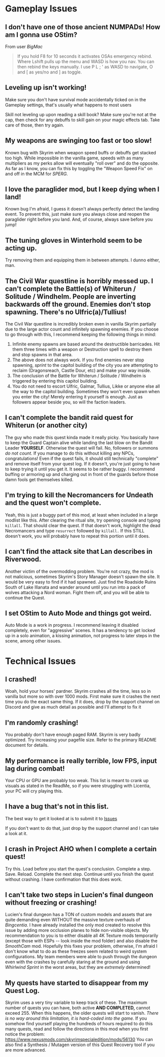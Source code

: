 

# Gameplay Issues
## I don't have one of those ancient NUMPADs! How am I gonna use OStim?

From user _BigMac_

> If you hold F8 for 10 seconds it activates OSAs emergency rebind. Where Lshift pulls up the menu and WASD is how you nav. You can then rebind the keys manually. I use P L ; ' as WASD to navigate, O and [ as yes/no and ] as toggle.

## Leveling up isn't working!

Make sure you don't have survival mode accidentally ticked on in the Gameplay settings, that's usually what happens to most users

Skill not leveling up upon reading a skill book? Make sure you're not at the cap, then check for any debuffs to skill gain on your magic effects tab. Take care of those, then try again.

## My weapons are swinging too fast or too slow!

Known bug with Skyrim when weapon speed buffs or debuffs get stacked too high. While impossible in the vanilla game, speeds with as many multipliers as my perks allow will eventually "roll over" and do the opposite. As far as I know, you can fix this by toggling the "Weapon Speed Fix" on and off in the MCM for _SPERG._

## I love the paraglider mod, but I keep dying when I land!

Known bug I'm afraid, I guess it doesn't always perfectly detect the landing event. To prevent this, just make sure you always close and reopen the paraglider right before you land. And, of course, always save before you jump!

## The tuning gloves in Winterhold seem to be acting up.

Try removing them and equipping them in between attempts. I dunno either, man.

## The Civil War questline is horribly messed up. I can't complete the Battle(s) of Whiterun / Solitude / Windhelm. People are inverting backwards off the ground. Enemies don't stop spawning. There's no Ulfric(a)/Tullius!

The Civil War questline is incredibly broken even in vanilla Skyrim partially due to the large actor count and infinitely spawning enemies. If you choose to go through with this, I recommend keeping the following things in mind:

1. Infinite enemy spawns are based around the destructible barricades. Hit them three times with a weapon or Destruction spell to destroy them and stop spawns in that area.
2. The above does not always work. If you find enemies never stop spawning, _sprint_ to the capitol building of the city you are attempting to reclaim (Dragonsreach, Castle Dour, etc) and make your way inside.
3. The conclusion of the Battle for Whiterun / Solitude / Windhelm is triggered by entering this capitol building.
4. You do not need to escort Ulfric, Galmar, Tullius, Likke or anyone else all the way to the capitol building. Sometimes they won't even spawn when you enter the city! Merely entering it yourself is enough. Just as followers appear beside you, so will the faction leaders.

## I can't complete the bandit raid quest for Whiterun (or another city)

The guy who made this quest kinda made it really picky. You basically have to keep the Guard Captain alive while landing the last blow on the Bandit Leader **YOURSELF**.  Otherwise the quest will fail. No, followers or summons _do not count._ If you manage to do this without killing any NPCs, congratulations! Even if the quest fails, it should still technically "complete" and remove itself from your quest log. If it doesn't, you're just going to have to keep trying it until you get it. It seems to be rather buggy. I recommend buffing or armoring up and charging out in front of the guards before those damn fools get themselves killed.

## I'm trying to kill the Necromancers for Undeath and the quest won't complete.

Yeah, this is just a buggy part of this mod, at least when included in a large modlist like this. After clearing the ritual site, try opening console and typing `killall`. That should clear the quest. If that doesn't work, highlight the dead Necromancers and type `resurrect` followed by `killall.` If this STILL doesn't work, you will probably have to repeat this portion until it does.

## I can't find the attack site that Lan describes in Riverwood.

Another victim of the overmodding problem. You're not crazy, the mod is not malicious, sometimes Skyrim's Story Manager doesn't spawn the site. It would be very easy to find if it had spawned. Just find the Roadside Ruins South of Lake Illanata and wander around until you run into a pack of wolves attacking a Nord woman. Fight them off, and you will be able to continue the Quest.

## I set OStim to Auto Mode and things got weird.

Auto Mode is a work in progress. I recommend leaving it disabled completely, even for "aggressive" scenes. It has a tendency to get locked up in a solo animation, a kissing animation, not progress to later steps in the scene, among other issues.

# Technical Issues

## I crashed!

Woah, hold your horses' pardner. Skyrim crashes all the time, less so in vanilla but more so with over 1000 mods. First make sure it crashes the next time you do the exact same thing. If it does, drop by the support channel on Discord and give as much detail as possible and I'll attempt to fix it

## I'm randomly crashing!

You probably don't have enough paged RAM. Skyrim is very badly optimized. Try increasing your pagefile size. Refer to the primary README document for details. 


## My performance is really terrible, low FPS, input lag during combat!

Your CPU or GPU are probably too weak. This list is meant to crank up visuals as stated in the ReadMe, so if you were struggling with Licentia, your PC will cry playing this.

## I have a bug that's not in this list.

The best way to get it looked at is to submit it to [Issues](https://github.com/beangusu/Bingcentia/issues)

If you don't want to do that, just drop by the support channel and I can take a look at it.


## I crash in Project AHO when I complete a certain quest!

Try this. Load before you start the quest's conclusion. Complete a step. Save. Reload. Complete the next step. Continue until you finish the quest without crashing. I have confirmation that this does work.

## I can't take two steps in Lucien's final dungeon without freezing or crashing!

Lucien's final dungeon has a TON of custom models and assets that are quite demanding even WITHOUT the massive texture overhauls of _Bingcentia_. I have already installed the only mod created to resolve this issue by adding more occlusion planes to hide non-visible objects. My recommendation to you is to either disable all 4K Texture mods temporarily (except those with ESPs -- look inside the mod folder) and also disable the _SmoothCam_ mod. Hopefully this fixes your problem, otherwise, I'm afraid I don't know what to do as these freezes seem related to weird system configurations. My team members were able to push through the dungeon even with the crashes by carefully staring at the ground and using _Whirlwind Sprint_ in the worst areas, but they are _extremely_ determined!

## My quests have started to disappear from my Quest Log.

Skyrim uses a very tiny variable to keep track of these. The maximum number of quests you can have, both active **AND COMPLETED,** cannot exceed 255. When this happens, the older quests will start to vanish. _There is no way around this limitation, it is hard-coded into the game._ If you somehow find yourself playing the hundreds of hours required to do this many quests, read and follow the directions in this mod when you first notice the problem: https://www.nexusmods.com/skyrimspecialedition/mods/56130  You can also find a Synthesis / Mutagen version of this Quest Recovery tool if you are more advanced. 
